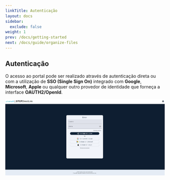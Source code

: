 ```yaml
---
linkTitle: Autenticação
layout: docs
sidebar:
  exclude: false
weight: 1
prev: /docs/getting-started
next: /docs/guide/organize-files
---
```


## Autenticação

O acesso ao portal pode ser realizado através de autenticação direta ou com a utilização de **SSO (Single Sign On)** integrado com **Google**,  **Microsoft**, **Apple** ou qualquer outro provedor de identidade que forneça a interface **OAUTH2/OpenId**.

![](authentication-dirl.png "Portal de autenticação")

